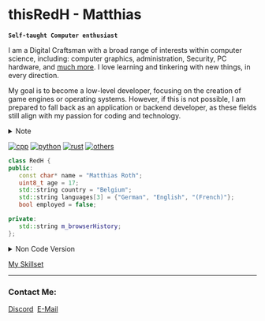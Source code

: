 # thisRedH - Matthias

**`Self-taught Computer enthusiast`**

I am a Digital Craftsman with a broad range of interests within computer science, including: computer graphics, administration, Security, PC hardware, and [much more](skillset.md). I love learning and tinkering with new things, in every direction.

My goal is to become a low-level developer, focusing on the creation of game engines or operating systems. However, if this is not possible, I am prepared to fall back as an application or backend developer, as these fields still align with my passion for coding and technology.

<details>
<summary>Note</summary>
&emsp;I have a special talent in the art of Yak Shaving.<br>
&emsp;So if you ever find me tangled up in some seemingly unrelated tasks, rest assured,<br>
&emsp;I'm probably just on an adventurous quest to optimize my coding universe!
</details>

[![cpp](https://img.shields.io/badge/Language-C%2FC%2B%2B-success?logo=cplusplus&logoColor=white&style=flat)](https://cplusplus.com)
[![python](https://img.shields.io/badge/Language-Python-success?logo=Python&logoColor=white&style=flat)](https://www.python.org)
[![rust](https://img.shields.io/badge/Language-Rust-success?logo=rust&logoColor=white&style=flat)](https://www.rust-lang.org)
[![others](https://img.shields.io/badge/Language-Others-red?style=flat)](skillset.md#programming-languages)

```cpp
class RedH {
public:
   const char* name = "Matthias Roth";
   uint8_t age = 17;
   std::string country = "Belgium";
   std::string languages[3] = {"German", "English", "(French)"};
   bool employed = false;

private:
   std::string m_browserHistory;
};
```

<details>
<summary>Non Code Version</summary>
&emsp;&emsp;Name: Matthias Roth<br>
&emsp;&emsp;Age: 17<br>
&emsp;&emsp;Country: Belgium<br>
&emsp;&emsp;Languages: German, English, (French)<br>
&emsp;&emsp;Employed: No
</details>

[My Skillset](skillset.md)

---

### Contact Me:
<a href="https://discordapp.com/users/1048765572109832252">Discord</a>&nbsp;
<a href="mailto:redh.the.dev@gmail.com">E-Mail</a>

<!-- ![thisRedH's top langs](https://github-readme-stats.vercel.app/api/top-langs/?username=thisRedH&theme=dracula&hide_border=false&include_all_commits=true&count_private=true&layout=compact) -->
